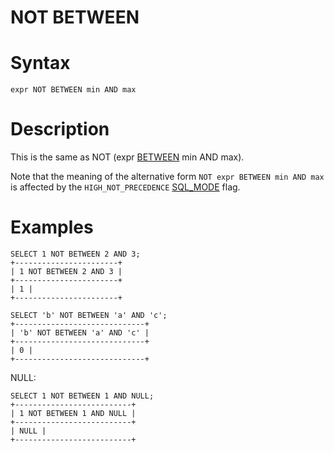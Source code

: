 # NOT BETWEEN

#

# Syntax

```
expr NOT BETWEEN min AND max
```

#

# Description

This is the same as NOT (expr [BETWEEN](between-and.md) min AND max).

Note that the meaning of the alternative form `NOT expr BETWEEN min AND max` is affected by the `HIGH_NOT_PRECEDENCE` [SQL_MODE](../../../../server-management/variables-and-modes/sql-mode.md) flag.

#

# Examples

```
SELECT 1 NOT BETWEEN 2 AND 3;
+-----------------------+
| 1 NOT BETWEEN 2 AND 3 |
+-----------------------+
| 1 |
+-----------------------+
```

```
SELECT 'b' NOT BETWEEN 'a' AND 'c';
+-----------------------------+
| 'b' NOT BETWEEN 'a' AND 'c' |
+-----------------------------+
| 0 |
+-----------------------------+
```

NULL:

```
SELECT 1 NOT BETWEEN 1 AND NULL;
+--------------------------+
| 1 NOT BETWEEN 1 AND NULL |
+--------------------------+
| NULL |
+--------------------------+
```
